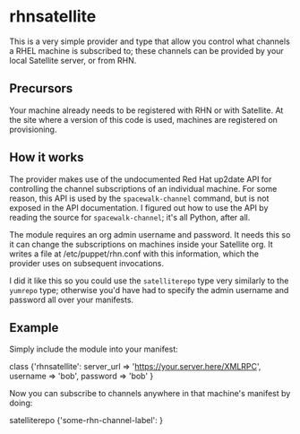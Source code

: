 rhnsatellite
============

This is a very simple provider and type that allow you control what channels
a RHEL machine is subscribed to; these channels can be provided by your local
Satellite server, or from RHN.

Precursors
----------

Your machine already needs to be registered with RHN or with Satellite. At the
site where a version of this code is used, machines are registered on provisioning.

How it works
------------

The provider makes use of the undocumented Red Hat up2date API for controlling
the channel subscriptions of an individual machine. For some reason, this API
is used by the `spacewalk-channel` command, but is not exposed in the API
documentation. I figured out how to use the API by reading the source for
`spacewalk-channel`; it's all Python, after all.

The module requires an org admin username and password. It needs this so it can
change the subscriptions on machines inside your Satellite org. It writes a file
at /etc/puppet/rhn.conf with this information, which the provider uses on
subsequent invocations.

I did it like this so you could use the `satelliterepo` type very similarly to
the `yumrepo` type; otherwise you'd have had to specify the admin username and
password all over your manifests.

Example
-------

Simply include the module into your manifest:

  class {'rhnsatellite':
    server_url => 'https://your.server.here/XMLRPC',
    username   => 'bob',
    password   => 'bob'
  }

Now you can subscribe to channels anywhere in that machine's manifest by doing:

  satelliterepo {'some-rhn-channel-label': }
